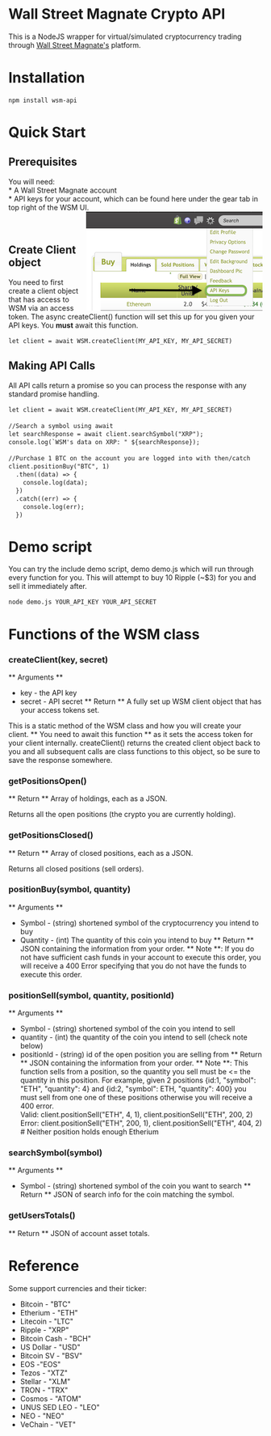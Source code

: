 # Wall Street Magnate Crypto API
This is a NodeJS wrapper for virtual/simulated cryptocurrency trading through [Wall Street Magnate's](https://www.wallstreetmagnate.com) platform.

# Installation
```
npm install wsm-api
```

# Quick Start
## Prerequisites
You will need: </br>
    * A Wall Street Magnate account </br>
    * API keys for your account, which can be found here under the gear tab in top right of the WSM UI.
    <img align="right" src="./key_loc.png"> </br> </br> </br>

## Create Client object
You need to first create a client object that has access to WSM via an access token. The async createClient() function will set this up for you given your API keys. You **must** await this function.

```
let client = await WSM.createClient(MY_API_KEY, MY_API_SECRET)
```

## Making API Calls
All API calls return a promise so you can process the response with any standard promise handling.

```
let client = await WSM.createClient(MY_API_KEY, MY_API_SECRET)

//Search a symbol using await
let searchResponse = await client.searchSymbol("XRP");
console.log(`WSM's data on XRP: " ${searchResponse});

//Purchase 1 BTC on the account you are logged into with then/catch
client.positionBuy("BTC", 1)
  .then((data) => {
    console.log(data);
  })
  .catch((err) => {
    console.log(err);
  })
```

# Demo script
You can try the include demo script, demo demo.js which will run through every function for you. This will attempt to buy 10 Ripple (~$3) for you and sell it immediately after.

```
node demo.js YOUR_API_KEY YOUR_API_SECRET
```

# Functions of the WSM class

### createClient(key, secret)
** Arguments **
* key - the API key
* secret - API secret
** Return **
A fully set up WSM client object that has your access tokens set.

This is a static method of the WSM class and how you will create your client. ** You need to await this function ** as it sets the access token for your client internally. createClient() returns the created client object back to you and all subsequent calls are class functions to this object, so be sure to save the response somewhere. 

### getPositionsOpen()
** Return **
Array of holdings, each as a JSON.

Returns all the open positions (the crypto you are currently holding).

### getPositionsClosed()
** Return **
Array of closed positions, each as a JSON.

Returns all closed positions (sell orders).

### positionBuy(symbol, quantity)
** Arguments **
* Symbol - (string) shortened symbol of the cryptocurrency you intend to buy
* Quantity - (int) The quantity of this coin you intend to buy
** Return **
JSON containing the information from your order. 
** Note **: If you do not have sufficient cash funds in your account to execute this order, you will receive a 400 Error specifying that you do not have the funds to execute this order. 

### positionSell(symbol, quantity, positionId)
** Arguments **
* Symbol - (string) shortened symbol of the coin you intend to sell
* quantity - (int) the quantity of the coin you intend to sell (check note below)
* positionId - (string) id of the open position you are selling from
** Return **
JSON containing the information from your order.
** Note **: This function sells from a position, so the quantity you sell must be <= the quantity in this position. For example, given 2 positions {id:1, "symbol": "ETH", "quantity": 4} and {id:2, "symbol": ETH, "quantity": 400} you must sell from one one of these positions otherwise you will receive a 400 error. </br>
Valid: client.positionSell("ETH", 4, 1), client.positionSell("ETH", 200, 2)
Error: client.positionSell("ETH", 200, 1), client.positionSell("ETH", 404, 2) # Neither position holds enough Etherium

### searchSymbol(symbol)
** Arguments **
* Symbol - (string) shortened symbol of the coin you want to search
** Return **
JSON of search info for the coin matching the symbol.

### getUsersTotals()
** Return **
JSON of account asset totals.

# Reference
Some support currencies and their ticker:
  * Bitcoin - "BTC"
  * Etherium - "ETH"
  * Litecoin - "LTC"
  * Ripple - "XRP"
  * Bitcoin Cash - "BCH"
  * US Dollar - "USD"
  * Bitcoin SV - "BSV"
  * EOS -"EOS"
  * Tezos - "XTZ"
  * Stellar - "XLM"
  * TRON - "TRX"
  * Cosmos - "ATOM"
  * UNUS SED LEO - "LEO"
  * NEO - "NEO"
  * VeChain - "VET"